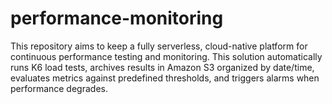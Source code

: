 # performance-monitoring
This repository aims to keep a fully serverless, cloud-native platform for continuous performance testing and monitoring. This solution automatically runs K6 load tests, archives results in Amazon S3 organized by date/time, evaluates metrics against predefined thresholds, and triggers alarms when performance degrades.
